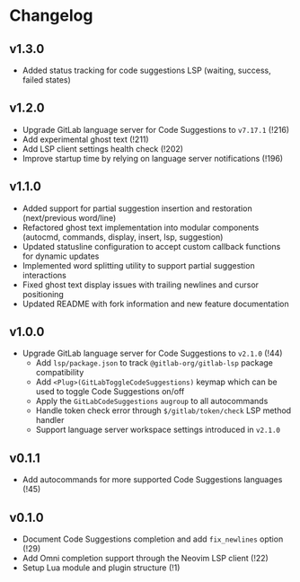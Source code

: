 # Changelog

## v1.3.0

- Added status tracking for code suggestions LSP (waiting, success, failed states)

## v1.2.0

- Upgrade GitLab language server for Code Suggestions to `v7.17.1` (!216)
- Add experimental ghost text (!211)
- Add LSP client settings health check (!202)
- Improve startup time by relying on language server notifications (!196)

## v1.1.0

- Added support for partial suggestion insertion and restoration (next/previous word/line)
- Refactored ghost text implementation into modular components (autocmd, commands, display, insert, lsp, suggestion)
- Updated statusline configuration to accept custom callback functions for dynamic updates
- Implemented word splitting utility to support partial suggestion interactions
- Fixed ghost text display issues with trailing newlines and cursor positioning
- Updated README with fork information and new feature documentation

## v1.0.0

- Upgrade GitLab language server for Code Suggestions to `v2.1.0` (!44)
  - Add `lsp/package.json` to track `@gitlab-org/gitlab-lsp` package compatibility
  - Add `<Plug>(GitLabToggleCodeSuggestions)` keymap which can be used to toggle Code Suggestions on/off
  - Apply the `GitLabCodeSuggestions` `augroup` to all autocommands
  - Handle token check error through `$/gitlab/token/check` LSP method handler
  - Support language server workspace settings introduced in `v2.1.0`

## v0.1.1

- Add autocommands for more supported Code Suggestions languages (!45)

## v0.1.0

- Document Code Suggestions completion and add `fix_newlines` option (!29)
- Add Omni completion support through the Neovim LSP client (!22)
- Setup Lua module and plugin structure (!1)

